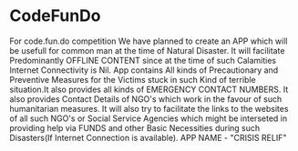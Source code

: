 # CodeFunDo
For code.fun.do competition 
We have planned to create an APP which will be usefull for common man at the time of Natural Disaster.
It will facilitate Predominantly OFFLINE CONTENT since at the time of such Calamities Internet Connectivity is Nil. App contains All kinds of Precautionary and Preventive Measures for the Victims stuck in such Kind of terrible situation.It also provides all kinds of EMERGENCY CONTACT NUMBERS.
It also provides Contact Details of NGO's which work in the favour of such humanitarian measures.
It will also try to facilitate the links to the websites of all such NGO's or Social Service Agencies which might be interseted in providing help via FUNDS and other Basic Necessities during such Disasters(If Internet Connection is available).
APP NAME - "CRISIS RELIF"
